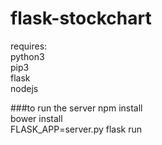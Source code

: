 # flask-stockchart
requires:  
  python3  
  pip3  
  flask  
  nodejs
  
###to run the server
  npm install  
  bower install  
  FLASK_APP=server.py flask run
